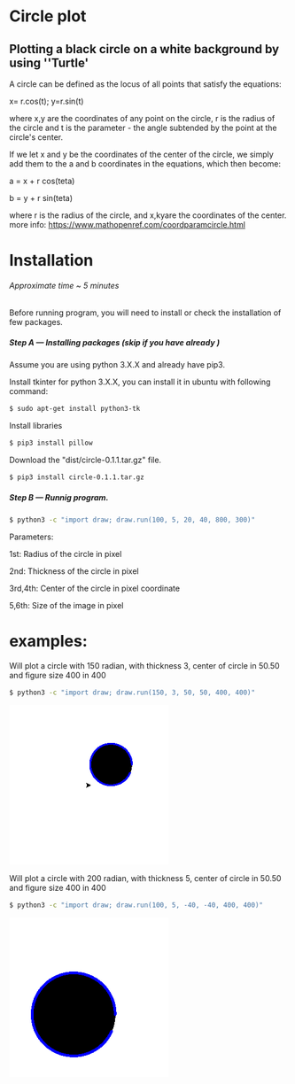 # Circle plot
Plotting a black circle on a white background by using ''Turtle' 
---

A circle can be defined as the locus of all points that satisfy the equations:

x= r.cos(t); y=r.sin(t)

where x,y are the coordinates of any point on the circle, r is the radius of the circle and
t is the parameter - the angle subtended by the point at the circle's center.

If we let x and y be the coordinates of the center of the circle, 
we simply add them to the a and b coordinates in the equations, which then become:

a  =  x + r cos(teta)

b  =  y + r sin(teta)

where r is the radius of the circle, and x,kyare the coordinates of the center.
more info: https://www.mathopenref.com/coordparamcircle.html


Installation 
=============

###### *Approximate time ~ 5 minutes*

Before running program, you will need to install or check the installation of few packages.

##### Step A — Installing packages (skip if you have already )

Assume you are using python 3.X.X and already have pip3.

Install tkinter for python 3.X.X, you can install it in ubuntu with following command:
``` bash
$ sudo apt-get install python3-tk
```

Install libraries 

``` bash
$ pip3 install pillow
```

Download the "dist/circle-0.1.1.tar.gz" file. 
 
 ``` bash
$ pip3 install circle-0.1.1.tar.gz
```

##### Step B — Runnig program. 

``` bash
$ python3 -c "import draw; draw.run(100, 5, 20, 40, 800, 300)"
```
Parameters: 

1st: Radius of the circle in pixel

2nd: Thickness of the circle in pixel

3rd,4th: Center of the circle in pixel coordinate

5,6th: Size of the image in pixel

examples: 
=============

Will plot a circle with 150 radian, with thickness 3, center of circle in 50.50 and figure size 400 in 400 

``` bash
$ python3 -c "import draw; draw.run(150, 3, 50, 50, 400, 400)"
```
![shahryary/plot](images/circle1.png)

Will plot a circle with 200 radian, with thickness 5, center of circle in 50.50 and figure size 400 in 400 

``` bash
$ python3 -c "import draw; draw.run(100, 5, -40, -40, 400, 400)"
```
![shahryary/plot](images/circle2.png)